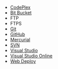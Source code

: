<ul class="list-group ul-grid">
	<li class="list-group-item is-enabled"><a href="http://www.codeplex.com">CodePlex</a></li>
	<li class="list-group-item is-enabled"><a href="http://www.bitbucket.com">Bit Bucket</a></li>
	<li class="list-group-item is-enabled">FTP</li>
	<li class="list-group-item is-enabled">FTPS</li>
	<li class="list-group-item is-enabled"><a href="http://www.git-scm.com">Git</a></li>
	<li class="list-group-item is-enabled"><a href="http://www.github.com">GitHub</a></li>
	<li class="list-group-item is-enabled"><a href="http://mercurial.selenic.com/">Mercurial</a></li>
	<li class="list-group-item is-disabled"><a href="http://subversion.apache.org/">SVN</a></li>
	<li class="list-group-item is-enabled"><a href="http://www.visualstudio.com">Visual Studio</a></li>
	<li class="list-group-item is-enabled"><a href="http://www.visualstudio.com/products/visual-studio-online-overview-vs">Visual Studio Online</a></li>
	<li class="list-group-item is-enabled"><a href="http://www.iis.net/downloads/microsoft/web-deploy">Web Deploy</a></li>
</ul>